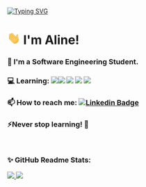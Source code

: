 <br> 

[![Typing SVG](https://readme-typing-svg.herokuapp.com?font=sans+serif+bold&size=36&color=DF18A5D2&background=FFFFFF00&center=true&vCenter=true&lines=Hello+World!+)](https://git.io/typing-svg)


# <img src="wave.gif" width=30px> I'm Aline! 

### 📝 I'm a Software Engineering Student.

### 💻 Learning: <img src="https://cdn.jsdelivr.net/gh/devicons/devicon/icons/html5/html5-original-wordmark.svg" width=20px/><img src="https://cdn.jsdelivr.net/gh/devicons/devicon/icons/css3/css3-original-wordmark.svg" width=20px/> <img src="https://cdn.jsdelivr.net/gh/devicons/devicon/icons/javascript/javascript-original.svg" width=20px/> <img src="https://cdn.jsdelivr.net/gh/devicons/devicon/icons/nodejs/nodejs-original.svg" width=20px/> <img src="https://cdn.jsdelivr.net/gh/devicons/devicon/icons/mongodb/mongodb-original-wordmark.svg" width=20px/> 

### 📫 How to reach me: [![Linkedin Badge](https://img.shields.io/badge/-LinkedIn-blue?style=flat-square&logo=Linkedin&logoColor=white&link=https://www.linkedin.com/in/beatriz-makowski/)](https://www.linkedin.com/in/alinecviana/) 

### ⚡Never stop learning! 🚀
<br>

### ✨ GitHub Readme Stats:
<div>
<a href="https://github.com/alineviana">
<img height="160em" src="https://github-readme-stats.vercel.app/api/top-langs/?username=alineviana&layout=compact&langs_count=7&theme=dracula"/>
<img height="160em" src="https://github-readme-stats.vercel.app/api?username=alineviana&show_icons=true&theme=dracula&include_all_commits=true&count_private=true"/>
</div>




<!--
**alineviana/alineviana** is a ✨ _special_ ✨ repository because its `README.md` (this file) appears on your GitHub profile.

Here are some ideas to get you started:

- 🔭 I’m currently working on ...
- 🌱 I’m currently learning ...
- 👯 I’m looking to collaborate on ...
- 🤔 I’m looking for help with ...
- 💬 Ask me about ...
- 📫 How to reach me: ...
- 😄 Pronouns: ...
- ⚡ Fun fact: ...
-->
